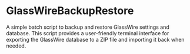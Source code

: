 # GlassWireBackupRestore
A simple batch script to backup and restore GlassWire settings and database. This script provides a user-friendly terminal interface for exporting the GlassWire database to a ZIP file and importing it back when needed.
